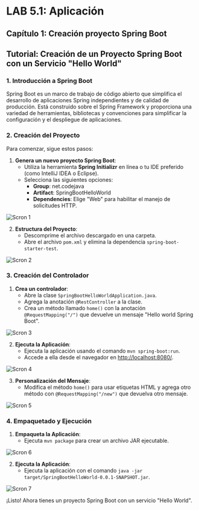 # __LAB 5.1: Aplicación__

## Capítulo 1: Creación proyecto Spring Boot

## Tutorial: Creación de un Proyecto Spring Boot con un Servicio "Hello World"

### 1. Introducción a Spring Boot
Spring Boot es un marco de trabajo de código abierto que simplifica el desarrollo de aplicaciones Spring independientes y de calidad de producción. Está construido sobre el Spring Framework y proporciona una variedad de herramientas, bibliotecas y convenciones para simplificar la configuración y el despliegue de aplicaciones.

### 2. Creación del Proyecto
Para comenzar, sigue estos pasos:

1. **Genera un nuevo proyecto Spring Boot**:
   - Utiliza la herramienta **Spring Initializr** en línea o tu IDE preferido (como IntelliJ IDEA o Eclipse).
   - Selecciona las siguientes opciones:
     - **Group**: net.codejava
     - **Artifact**: SpringBootHelloWorld
     - **Dependencies**: Elige "Web" para habilitar el manejo de solicitudes HTTP.
     
![Scron 1](https://github.com/JuanDavidGarciaPulido/CVDS_LAB5.1_2024-1/assets/90209924/a3de987c-198b-4fad-9aa0-560a2c8700a1)

2. **Estructura del Proyecto**:
   - Descomprime el archivo descargado en una carpeta.
   - Abre el archivo `pom.xml` y elimina la dependencia `spring-boot-starter-test`.

![Scron 2](https://github.com/JuanDavidGarciaPulido/CVDS_LAB5.1_2024-1/assets/90209924/49f2f2e9-b2e4-4c5e-b0bf-b1940c60f13e)

### 3. Creación del Controlador
1. **Crea un controlador**:
   - Abre la clase `SpringBootHelloWorldApplication.java`.
   - Agrega la anotación `@RestController` a la clase.
   - Crea un método llamado `home()` con la anotación `@RequestMapping("/")` que devuelve un mensaje "Hello world Spring Boot".

![Scron 3](https://github.com/JuanDavidGarciaPulido/CVDS_LAB5.1_2024-1/assets/90209924/0d261d7a-20d6-4376-9359-90fd07627893)

2. **Ejecuta la Aplicación**:
   - Ejecuta la aplicación usando el comando `mvn spring-boot:run`.
   - Accede a ella desde el navegador en [http://localhost:8080/](http://localhost:8080/).

![Scron 4](https://github.com/JuanDavidGarciaPulido/CVDS_LAB5.1_2024-1/assets/90209924/7855e427-e97b-40b1-a58d-9f9005c7797b)

3. **Personalización del Mensaje**:
   - Modifica el método `home()` para usar etiquetas HTML y agrega otro método con `@RequestMapping("/new")` que devuelva otro mensaje.

![Scron 5](https://github.com/JuanDavidGarciaPulido/CVDS_LAB5.1_2024-1/assets/90209924/7a1d586a-ac76-41c6-8c16-11bb1c466928)

### 4. Empaquetado y Ejecución
1. **Empaqueta la Aplicación**:
   - Ejecuta `mvn package` para crear un archivo JAR ejecutable.

![Scron 6](https://github.com/JuanDavidGarciaPulido/CVDS_LAB5.1_2024-1/assets/90209924/b12ca4f5-bb8b-4ed0-acd3-9a057c7c536a)

2. **Ejecuta la Aplicación**:
   - Ejecuta la aplicación con el comando `java -jar target/SpringBootHelloWorld-0.0.1-SNAPSHOT.jar`.

![Scron 7](https://github.com/JuanDavidGarciaPulido/CVDS_LAB5.1_2024-1/assets/90209924/81a3d7b4-416b-4ed0-8f48-5809b953b883)

¡Listo! Ahora tienes un proyecto Spring Boot con un servicio "Hello World".
